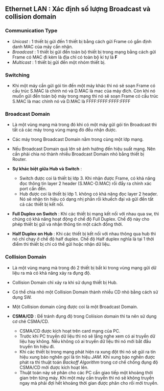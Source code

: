 ﻿## Ethernet LAN : Xác định số lượng Broadcast và collision domain

### Communication Type

- *Unicast* : 1 thiết bị gửi đến 1 thiết bị bằng cách gửi Frame có gắn định danh MAC của máy cần nhận.
- *Broadcast* : 1 thiết bị gửi đến toàn bộ thiết bị trong mạng bằng cách gửi Frame có MAC đi kèm là địa chỉ có toàn bộ kí tự là **F** 
- *Multicast* : 1 thiết bị gửi đến một nhóm thiết bị.

### Switching

- Khi một máy cần gửi gói tin đến một máy khác thì nó sẽ soạn Frame có cấu trúc S.MAC là chính nó và D.MAC là mac của máy đích. Còn khi nó muốn gửi đến toàn bộ máy trong mạng thì nó sẽ soạn Frame có cấu trúc S.MAC là mac chính nó và D.MAC là FFFF:FFFF:FFFF:FFFF

### Broadcast Domain

- Là một vùng mạng mà trong đó khi có một máy gửi gói tin Broadcast thì tất cả các máy trong vùng mạng đó đều nhận được. 
- Các máy trong Broadcast Domain nằm trong cùng một lớp mạng.
- Nếu Broadcast Domain quá lớn sẽ ảnh hưởng đến hiệu suất mạng. Nên cần phải chia nó thành nhiều Broadcast Domain nhỏ bằng thiết bị Router.

- **Sự khác biệt giữa Hub và Switch** :

	- Switch được coi là thiết bị lớp 3. Khi nhận được Frame, có khả năng đọc thông tin layer 2 header (S.MAC-D.MAC) rồi đẩy ra chính xác port cần đến.
	- Hub được coi là thiết bị lớp 1. không có khả năng đọc layer 2 header. Nó sẽ nhận tín hiệu có dạng nhị phân rồi khuếch đại và gửi đến tất cả các thiết bị kết nối.

- **Full Duplex on Switch** : Khi các thiết bị mạng kết nối với nhau qua sw, thì chúng có khả năng hoạt động ở chế độ Full Duplex. Chế độ này cho phép thiết bị gửi và nhận thông tin một cách đồng thời.

- **Half Duplex on Hub** : Khi các thiết bị kết nối với nhau thông qua hub thì nó chỉ chạy ở chế độ half duplex. Chế độ Half duplex nghĩa là tại 1 thời điểm thì thiết bị chỉ có thể gửi hoặc nhận dữ liệu.

### Collision Domain

- Là một vùng mạng mà trong đó 2 thiết bị bất kì trong vùng mạng gửi dữ liệu ra mà có khả năng xảy ra đụng độ.
- Collision Domain chỉ xảy ra khi sử dụng thiết bị Hub.
- Có thể chia nhỏ một Collision Domain thành nhiều CD nhỏ bằng cách sử dụng SW.
- Một Collision domain cũng được coi là một Broadcast Domain.

- **CSMA/CD** : Để tránh đụng độ trong Coliision domain thì ta nên sử dụng cơ chê CSMA/CD.

	- CSMA/CD được kích hoạt trên card mạng của PC.
	- Trước khi PC truyền dữ liệu thì nó sẽ lắng nghe xem có ai truyền dữ liệu hay không. Nếu không có ai truyền dữ liệu thì nó mới bắt đầu truyền tín hiệu đi.
	- Khi các thiết bị trong mạng phát hiện ra xung đột thì nó sẽ gửi ra tín hiệu xung báo nghẽn gọi là tín hiệu *JAM*. Khi xung báo nghẽn được phát ra thì thuật toán *Backoff Algorithm* trong cơ chế chống đụng độ CSMA/CD mới được kích hoạt lên.
	- Thuật toán này sẽ phân cho các PC cần giao tiếp một khoảng thời gian trên từng máy. Khi một máy cần truyền thì nó sẽ không truyền ngay mà phải đợi hết khoảng thời gian được phân cho rồi mới truyền.
